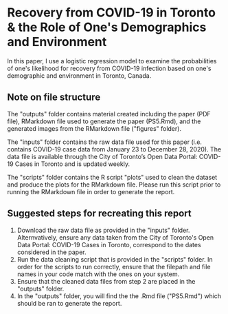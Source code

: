 # Recovery from COVID-19 in Toronto & the Role of One's Demographics and Environment
In this paper, I use a logistic regression model to examine the probabilities of one's likelihood for recovery from COVID-19 infection based on one's demographic and environment in Toronto, Canada. 

## Note on file structure
The "outputs" folder contains material created including the paper (PDF file), RMarkdown file used to generate the paper (PS5.Rmd), and the generated images from the RMarkdown file ("figures" folder). 

The "inputs" folder contains the raw data file used for this paper (i.e. contains COVID-19 case data from January 23 to December 28, 2020). The data file is available through the City of Toronto’s Open Data Portal: COVID-19 Cases in Toronto and is updated weekly.

The "scripts" folder contains the R script "plots" used to clean the dataset and produce the plots for the RMarkdown file. Please run this script prior to running the RMarkdown file in order to generate the report. 

## Suggested steps for recreating this report
1. Download the raw data file as provided in the "inputs" folder. Alternvatively, ensure any data taken from the City of Toronto's Open Data Portal: COVID-19 Cases in Toronto, correspond to the dates considered in the paper. 
2. Run the data cleaning script that is provided in the "scripts" folder. In order for the scripts to run correctly, ensure that the filepath and file names in your code match with the ones on your system.
3. Ensure that the cleaned data files from step 2 are placed in the "outputs" folder.
4. In the "outputs" folder, you will find the the .Rmd file ("PS5.Rmd") which should be ran to generate the report. 
